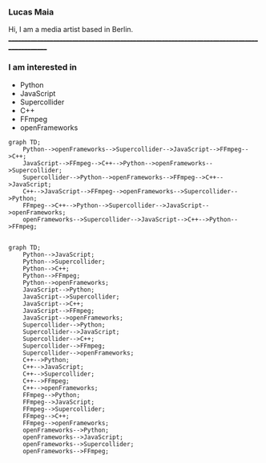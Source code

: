 ### Lucas Maia

Hi, I am a media artist based in Berlin.\
[__________________________________________________________________________________________](https://www.solidbackgrounds.com/images/2048x2048/2048x2048-international-klein-blue-solid-color-background.jpg)

### I am interested in

- Python
- JavaScript
- Supercollider
- C++
- FFmpeg
- openFrameworks


```mermaid
graph TD;
    Python-->openFrameworks-->Supercollider-->JavaScript-->FFmpeg-->C++;
    JavaScript-->FFmpeg-->C++-->Python-->openFrameworks-->Supercollider;
    Supercollider-->Python-->openFrameworks-->FFmpeg-->C++-->JavaScript;
    C++-->JavaScript-->FFmpeg-->openFrameworks-->Supercollider-->Python;
    FFmpeg-->C++-->Python-->Supercollider-->JavaScript-->openFrameworks;
    openFrameworks-->Supercollider-->JavaScript-->C++-->Python-->FFmpeg;
    

```

```mermaid
graph TD;
    Python-->JavaScript;
    Python-->Supercollider;
    Python-->C++;
    Python-->FFmpeg;
    Python-->openFrameworks;
    JavaScript-->Python;
    JavaScript-->Supercollider;
    JavaScript-->C++;
    JavaScript-->FFmpeg;
    JavaScript-->openFrameworks;
    Supercollider-->Python;
    Supercollider-->JavaScript;
    Supercollider-->C++;
    Supercollider-->FFmpeg;
    Supercollider-->openFrameworks;
    C++-->Python;
    C++-->JavaScript;
    C++-->Supercollider;
    C++-->FFmpeg;
    C++-->openFrameworks;
    FFmpeg-->Python;
    FFmpeg-->JavaScript;
    FFmpeg-->Supercollider;
    FFmpeg-->C++;
    FFmpeg-->openFrameworks;
    openFrameworks-->Python;
    openFrameworks-->JavaScript;
    openFrameworks-->Supercollider;
    openFrameworks-->FFmpeg;
    

```



